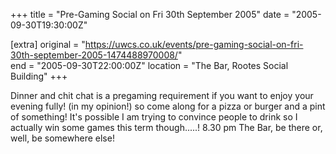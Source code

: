 +++
title = "Pre-Gaming Social on Fri 30th September 2005"
date = "2005-09-30T19:30:00Z"

[extra]
original = "https://uwcs.co.uk/events/pre-gaming-social-on-fri-30th-september-2005-1474488970008/"    
end = "2005-09-30T22:00:00Z"
location = "The Bar, Rootes Social Building"
+++

Dinner and chit chat is a pregaming requirement if you want to enjoy your evening fully\! (in my opinion\!) so come along for a pizza or burger and a pint of something\! It's possible I am trying to convince people to drink so I actually win some games this term though.....\! 8.30 pm The Bar, be there or, well, be somewhere else\!

